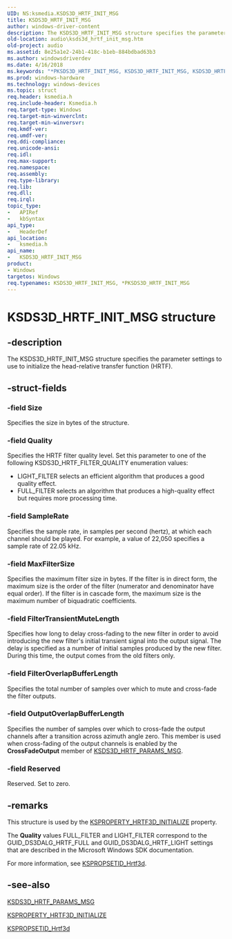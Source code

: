 ```yaml
---
UID: NS:ksmedia.KSDS3D_HRTF_INIT_MSG
title: KSDS3D_HRTF_INIT_MSG
author: windows-driver-content
description: The KSDS3D_HRTF_INIT_MSG structure specifies the parameter settings to use to initialize the head-relative transfer function (HRTF).
old-location: audio\ksds3d_hrtf_init_msg.htm
old-project: audio
ms.assetid: 8e25a1e2-24b1-418c-b1eb-884bdbad63b3
ms.author: windowsdriverdev
ms.date: 4/16/2018
ms.keywords: "*PKSDS3D_HRTF_INIT_MSG, KSDS3D_HRTF_INIT_MSG, KSDS3D_HRTF_INIT_MSG structure [Audio Devices], PKSDS3D_HRTF_INIT_MSG, PKSDS3D_HRTF_INIT_MSG structure pointer [Audio Devices], aud-prop_f9994a16-7d3c-43af-b423-c6afc64c05b9.xml, audio.ksds3d_hrtf_init_msg, ksmedia/KSDS3D_HRTF_INIT_MSG, ksmedia/PKSDS3D_HRTF_INIT_MSG"
ms.prod: windows-hardware
ms.technology: windows-devices
ms.topic: struct
req.header: ksmedia.h
req.include-header: Ksmedia.h
req.target-type: Windows
req.target-min-winverclnt: 
req.target-min-winversvr: 
req.kmdf-ver: 
req.umdf-ver: 
req.ddi-compliance: 
req.unicode-ansi: 
req.idl: 
req.max-support: 
req.namespace: 
req.assembly: 
req.type-library: 
req.lib: 
req.dll: 
req.irql: 
topic_type:
-	APIRef
-	kbSyntax
api_type:
-	HeaderDef
api_location:
-	ksmedia.h
api_name:
-	KSDS3D_HRTF_INIT_MSG
product:
- Windows
targetos: Windows
req.typenames: KSDS3D_HRTF_INIT_MSG, *PKSDS3D_HRTF_INIT_MSG
---
```


# KSDS3D_HRTF_INIT_MSG structure


## -description


The KSDS3D_HRTF_INIT_MSG structure specifies the parameter settings to use to initialize the head-relative transfer function (HRTF).


## -struct-fields




### -field Size

Specifies the size in bytes of the structure.


### -field Quality

Specifies the HRTF filter quality level. Set this parameter to one of the following KSDS3D_HRTF_FILTER_QUALITY enumeration values:

<ul>
<li>
LIGHT_FILTER selects an efficient algorithm that produces a good quality effect.

</li>
<li>
FULL_FILTER selects an algorithm that produces a high-quality effect but requires more processing time.

</li>
</ul>

### -field SampleRate

Specifies the sample rate, in samples per second (hertz), at which each channel should be played. For example, a value of 22,050 specifies a sample rate of 22.05 kHz.


### -field MaxFilterSize

Specifies the maximum filter size in bytes. If the filter is in direct form, the maximum size is the order of the filter (numerator and denominator have equal order). If the filter is in cascade form, the maximum size is the maximum number of biquadratic coefficients.


### -field FilterTransientMuteLength

Specifies how long to delay cross-fading to the new filter in order to avoid introducing the new filter's initial transient signal into the output signal. The delay is specified as a number of initial samples produced by the new filter. During this time, the output comes from the old filters only.


### -field FilterOverlapBufferLength

Specifies the total number of samples over which to mute and cross-fade the filter outputs.


### -field OutputOverlapBufferLength

Specifies the number of samples over which to cross-fade the output channels after a transition across azimuth angle zero. This member is used when cross-fading of the output channels is enabled by the <b>CrossFadeOutput</b> member of <a href="https://msdn.microsoft.com/library/windows/hardware/ff537108">KSDS3D_HRTF_PARAMS_MSG</a>.


### -field Reserved

Reserved. Set to zero.


## -remarks



This structure is used by the <a href="https://msdn.microsoft.com/library/windows/hardware/ff537355">KSPROPERTY_HRTF3D_INITIALIZE</a> property.

The <b>Quality</b> values FULL_FILTER and LIGHT_FILTER correspond to the GUID_DS3DALG_HRTF_FULL and GUID_DS3DALG_HRTF_LIGHT settings that are described in the Microsoft Windows SDK documentation.

For more information, see <a href="https://msdn.microsoft.com/library/windows/hardware/ff537482">KSPROPSETID_Hrtf3d</a>.




## -see-also




<a href="https://msdn.microsoft.com/library/windows/hardware/ff537108">KSDS3D_HRTF_PARAMS_MSG</a>



<a href="https://msdn.microsoft.com/library/windows/hardware/ff537355">KSPROPERTY_HRTF3D_INITIALIZE</a>



<a href="https://msdn.microsoft.com/library/windows/hardware/ff537482">KSPROPSETID_Hrtf3d</a>
 

 

